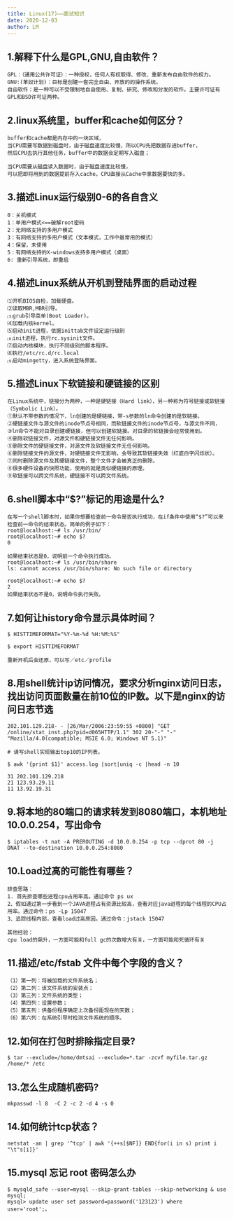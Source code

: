 ```yaml
---
title: Linux(17)——面试知识
date: 2020-12-03
author: LM
---
```


## 1.解释下什么是GPL,GNU,自由软件？

```
GPL：（通用公共许可证）：一种授权，任何人有权取得、修改、重新发布自由软件的权力。
GNU:(革奴计划)：目标是创建一套完全自由、开放的的操作系统。
自由软件：是一种可以不受限制地自由使用、复制、研究、修改和分发的软件。主要许可证有GPL和BSD许可证两种。
```

## 2.linux系统里，buffer和cache如何区分？

```
buffer和cache都是内存中的一块区域，
当CPU需要写数据到磁盘时，由于磁盘速度比较慢，所以CPU先把数据存进buffer，
然后CPU去执行其他任务，buffer中的数据会定期写入磁盘；

当CPU需要从磁盘读入数据时，由于磁盘速度比较慢，
可以把即将用到的数据提前存入cache，CPU直接从Cache中拿数据要快的多。
```

## 3.描述Linux运行级别0-6的各自含义

```
0：关机模式
1：单用户模式<==破解root密码
2：无网络支持的多用户模式
3：有网络支持的多用户模式（文本模式，工作中最常用的模式）
4：保留，未使用
5：有网络支持的X-windows支持多用户模式（桌面）
6: 重新引导系统，即重启
```

## 4.描述Linux系统从开机到登陆界面的启动过程

```
⑴开机BIOS自检，加载硬盘。
⑵读取MBR,MBR引导。
⑶grub引导菜单(Boot Loader)。
⑷加载内核kernel。
⑸启动init进程，依据inittab文件设定运行级别
⑹init进程，执行rc.sysinit文件。
⑺启动内核模块，执行不同级别的脚本程序。
⑻执行/etc/rc.d/rc.local
⑼启动mingetty，进入系统登陆界面。
```

## 5.描述Linux下软链接和硬链接的区别

```
在Linux系统中，链接分为两种，一种是硬链接（Hard link），另一种称为符号链接或软链接（Symbolic Link）。
①默认不带参数的情况下，ln创建的是硬链接，带-s参数的ln命令创建的是软链接。
②硬链接文件与源文件的inode节点号相同，而软链接文件的inode节点号，与源文件不同，
③ln命令不能对目录创建硬链接，但可以创建软链接。对目录的软链接会经常使用到。
④删除软链接文件，对源文件和硬链接文件无任何影响。
⑤删除文件的硬链接文件，对源文件及软链接文件无任何影响。
⑥删除链接文件的源文件，对硬链接文件无影响，会导致其软链接失效（红底白字闪烁状）。
⑦同时删除源文件及其硬链接文件，整个文件才会被真正的删除。
⑧很多硬件设备的快照功能，使用的就是类似硬链接的原理。
⑨软链接可以跨文件系统，硬链接不可以跨文件系统。
```

## 6.shell脚本中“$?”标记的用途是什么?

```
在写一个shell脚本时，如果你想要检查前一命令是否执行成功，在if条件中使用“$?”可以来检查前一命令的结束状态。简单的例子如下：
root@localhost:~# ls /usr/bin/
root@localhost:~# echo $?
0

如果结束状态是0，说明前一个命令执行成功。
root@localhost:~# ls /usr/bin/share
ls: cannot access /usr/bin/share: No such file or directory

root@localhost:~# echo $?
2
如果结束状态不是0，说明命令执行失败。
```

## 7.如何让history命令显示具体时间？

```
$ HISTTIMEFORMAT="%Y-%m-%d %H:%M:%S"

$ export HISTTIMEFORMAT

重新开机后会还原，可以写／etc／profile
```

## 8.用shell统计ip访问情况，要求分析nginx访问日志，找出访问页面数量在前10位的IP数。以下是nginx的访问日志节选

```
202.101.129.218- - [26/Mar/2006:23:59:55 +0800] "GET /online/stat_inst.php?pid=d065HTTP/1.1" 302 20-"-" "-" "Mozilla/4.0(compatible; MSIE 6.0; Windows NT 5.1)"

# 请写shell实现输出top10的IP列表。

$ awk '{print $1}' access.log |sort|uniq -c |head -n 10

31 202.101.129.218
21 123.93.29.11
11 13.92.19.31
```

## 9.将本地的80端口的请求转发到8080端口，本机地址10.0.0.254，写出命令

```
$ iptables -t nat -A PREROUTING -d 10.0.0.254 -p tcp --dprot 80 -j DNAT --to-destination 10.0.0.254:8080
```

## 10.Load过高的可能性有哪些？

```
排查思路：
1. 首先排查哪些进程cpu占用率高。通过命令 ps ux
2、假如通过第一步看到一个JAVA进程占有资源比较高，查看对应java进程的每个线程的CPU占用率。通过命令：ps -Lp 15047
3、追踪线程内部，查看load过高原因。通过命令：jstack 15047

其他经验：
cpu load的飙升，一方面可能和full gc的次数增大有关，一方面可能和死循环有关
```

## 11.描述/etc/fstab 文件中每个字段的含义？

```
（1）第一列：将被加载的文件系统名；
（2）第二列：该文件系统的安装点；
（3）第三列：文件系统的类型；
（4）第四列：设置参数；
（5）第五列：供备份程序确定上次备份距现在的天数；
（6）第六列：在系统引导时检测文件系统的顺序。
```

## 12.如何在打包时排除指定目录?

```
$ tar --exclude=/home/dmtsai --exclude=*.tar -zcvf myfile.tar.gz /home/* /etc
```

## 13.怎么生成随机密码?

```
mkpasswd -l 8  -C 2 -c 2 -d 4 -s 0
```

## 14.如何统计tcp状态？

```
netstat -an | grep '^tcp' | awk '{++s[$NF]} END{for(i in s) print i "\t"s[i]}'
```

## 15.mysql 忘记 root 密码怎么办

```
$ mysqld_safe --user=mysql --skip-grant-tables --skip-networking & use mysql;
mysql> update user set password=password('123123') where user='root';。
```
